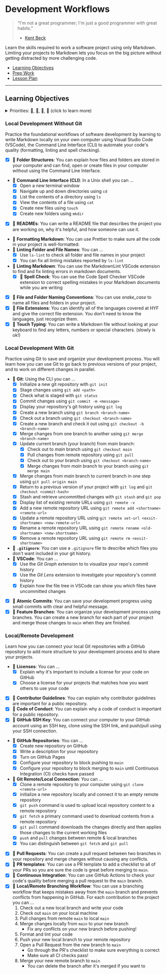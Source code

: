 # Development Workflows

> “I'm not a great programmer; I'm just a good programmer with great habits.”
>
> - [Kent Beck](https://en.wikiquote.org/wiki/Kent_Beck)

Learn the skills required to work a software project using only Markdown.
Limiting your projects to Markdown lets you focus on the big picture without
getting distracted by more challenging code.  

- [Learning Objectives](#learning-objectives)
- [Prep Work](./prep_work.md)
- [Lesson Plan](./lesson_plan.md)

---

## Learning Objectives

<details>
<summary>Priorities: 🥚, 🐣, 🐥, 🐔 (click to learn more)</summary>
<br>

There is a lot to learn in this repository. If you can't master all the material
at once, that's expected! Anything you don't master now will always be waiting
for you to review when you need it. These 4 emoji's will help you prioritize
your study time and to measure your progress:

- 🥚: Understanding this material is required, it covers the base skills you'll
  need for this module and the next. You do not need to finish all of them but
  should feel comfortable that you could with enough time.
- 🐣: You have started all of these exercises and feel you could complete them
  all if you just had more time. It may not be easy for you but with effort you
  can make it through.
- 🐥: You have studied the examples and started some exercises if you had time.
  You should have a big-picture understanding of these concepts/skills, but may
  not be confident completing the exercises.
- 🐔: These concepts or skills are not necessary but are related to this module.
  If you are finished with 🥚, 🐣 and 🐥 you can use the 🐔 exercises to push
  yourself without getting distracted from the module's main objectives.

---

</details>

### Local Development Without Git

Practice the foundational workflows of software development by learning to write
Markdown locally on your own computer using Visual Studio Code (VSCode), the
Command Line Interface (CLI) to automate your code's quality
(formatting, linting and spell checking).

- [X] 🥚 **Folder Structures**: You can explain how files and folders are stored
      in your computer and can find, open or create files in your computer
      without using the Command Line Interface.
- 🥚 **Command Line Interface (CLI)**: In a Unix shell you can ...
  - [X] Open a new terminal window
  - [X] Navigate up and down directories using `cd`
  - [X] List the contents of a directory using `ls`
  - [X] View the contents of a file using `cat`
  - [X] Create new files using `touch`
  - [X] Create new folders using `mkdir`
- [X] 🥚 **READMEs**: You can write a README file that describes the project you
      are working on, why it's helpful, and how someone can use it.
- 🥚 **Formatting Markdown**: You can use Prettier to make sure all the code in
  your project is well-formatted:
- 🥚 **Linting Folder and File Names**: You can ...
  - [X] Use `ls-lint` to check all folder and file names in your project
  - [X] You can fix all linting mistakes reported by `ls-lint`
- 🥚 **Linting Markdown**: You can use the MarkdownLint VSCode extension to find
  and fix linting errors in markdown documents.
  - [X] 🥚 **Spell Check**: You can use the Code Spell Checker VSCode extension
        to correct spelling mistakes in your Markdown documents while you are
        writing
- [X] 🥚 **File and Folder Naming Conventions**: You can use _snake_case_ to
      name all files and folders in your project.
- [X] 🐣 **File Extensions**: You can identify all of the languages covered at
      HYF and give the correct file extension. You don't need to know the
      languages, just recognize them.
- [X] 🐣 **Touch Typing**: You can write a Markdown file without looking at your
      keyboard to find any letters, numbers or special characters. (slowly is
      ok!)

### Local Development With Git

Practice using Git to save and organize your development process. You will learn
how you can use Git to go back to previous versions of your project, and to work
on different changes in parallel.

- 🥚 **Git**: Using the CLI you can ...
  - [X] Initialize a new git repository with `git init`
  - [X] Stage changes using `git add <path>`
  - [X] Check what is staged with `git status`
  - [X] Commit changes using `git commit -m <message>`
  - [X] Display your repository's git history using `git log`
  - [X] Create a new branch using `git branch <branch-name>`
  - [X] Check out a branch using `git checkout <branch-name>`
  - [X] Create a new branch and check it out using
        `git checkout -b <branch-name>`
  - [X] Merge changes from one branch to another using `git merge <branch-name>`
  - [X] Update current branch (your branch) from _main_ branch:
    - [X] Check out to _main_ branch using `git checkout main`
    - [X] Pull changes from remote repository using `git pull`
    - [X] Check out to your branch using `git checkout <branch-name>`
    - [X] Merge changes from _main_ branch to your branch using `git merge main`
  - [X] Merge changes from _main_ branch to current branch in one step using
        `git pull origin main`
  - [X] Return to a previous version of your project with `git log` and
        `git checkout <commit-hash>`
  - [X] Stash and retrieve uncommitted changes with `git stash` and `git pop`
  - [X] Display list of existing remote URLs using `git remote -v`
  - [X] Add a new remote repository URL using
        `git remote add <shortname> <remote-url>`
  - [X] Update a remote repository URL using
        `git remote set-url <exsit-shortname> <new-remote-url>`
  - [X] Rename a remote repository URL using
        `git remote rename <old-shortname> <new-shortname>`
  - [X] Remove a remote repository URL using `git remote rm <exsit-shortname>`
- 🥚 **`.gitignore`**: You can use a `.gitignore` file to describe which files
  you don't want included in your git history.
- 🥚 **VSCode**: You can ...
  - [X] Use the _Git Graph_ extension to to visualize your repo's commit history
  - [X] Use the _Git Lens_ extension to investigate your repository's commit
        history
  - [X] Explain how the file tree in VSCode can show you which files have
        uncommitted changes
- [X] 🥚 **Atomic Commits**: You can save your development progress using small
      commits with clear and helpful message.
- [X] 🐣 **Feature Branches**: You can organize your development process using
      branches. You can create a new branch for each part of your project and
      merge those changes to `main` when they are finished.

### Local/Remote Development

Learn how you can connect your local Git repositories with a GitHub repository
to add more structure to your development process and to share your projects.

- 🥚 **Licenses**: You can ...
  - [X] Explain why it's important to include a license for your code on GitHub
  - [X] Choose a license for your projects that matches how you want others to
        use your code
- [X] 🥚 **Contributor Guidelines**: You can explain why contributor guidelines
      are important for a public repository.
- [X] 🥚 **Code of Conduct**: You can explain why a code of conduct is important
      for a public repository.
- [X] 🥚 **GitHub SSH Key**: You can connect your computer to your GitHub
      account using an SSH key, clone using the SSH link, and push/pull using
      your SSH connection.
- 🥚 **GitHub Repositories**: You can ...
  - [X] Create new repository on GitHub
  - [X] Write a description for your repository
  - [X] Turn on GitHub Pages
  - [X] Configure your repository to block pushing to `main`
  - [X] Configure your repository to block merging to `main` until Continuous
        Integration (CI) checks have passed
- 🥚 **Git Remote/Local Connection**: You can ...
  - [X] Clone a remote repository to your computer using
        `git clone <remote-url>`
  - [X] initialize a new repository locally and connect it to an empty remote
        repository
  - [X] `git push` command is used to upload local repository content to a
        remote repository
  - [X] `git fetch` a primary command used to download contents from a remote
        repository
  - [X] `git pull` command downloads the changes directly and then applies those
        changes to the current working files
  - [X] `push` and `pull` changes between remote & local branches
  - [X] You can distinguish between `git fetch` and `git pull`
- [X] 🥚 **Pull Requests**: You can create a pull request between two branches
      in your repository and merge changes without causing any conflicts.
- [X] 🥚 **PR templates**: You can use a PR template to add a checklist to all
      of your PRs so you are sure the code is great before merging to `main`.
- [X] 🥚 **Continuous Integration**: You can use GitHub Actions to check your
      code's quality before merging a pull request to the `main` branch.
- [X] 🐣 **Local/Remote Branching Workflow**: You can use a branching workflow
      that keeps mistakes away from the `main` branch and prevents conflicts
      from happening in GitHub. For each contribution to the project you can ...
  1. Check out a new local branch and write your code
  2. Check out `main` on your local machine
  3. Pull changes from remote `main` to local `main`
  4. Merge changes locally from `main` to your new branch
     - Fix any conflicts on your new branch before pushing!
  5. Format and lint your code
  6. Push your new local branch to your remote repository
  7. Open a Pull Request from the new branch to `main`
     - Go through the PR's checklist to make sure everything is correct
     - Make sure all CI checks pass!
  8. Merge your new remote branch to `main`
     - You can delete the branch after it's merged if you want to

